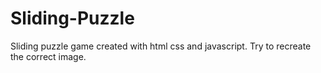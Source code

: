# Sliding-Puzzle
Sliding puzzle game created with html css and javascript. Try to recreate the correct image.
